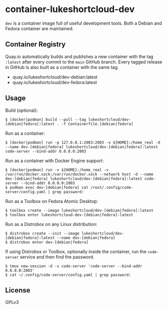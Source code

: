 # container-lukeshortcloud-dev

`dev` is a container image full of useful development tools. Both a Debian and Fedora container are maintained.

## Container Registry

Quay.io automatically builds and publishes a new container with the tag `:latest` after every commit to the `main` GitHub branch. Every tagged release in GitHub is also built as a container with the same tag.

- quay.io/lukeshortcloud/dev-debian:latest
- quay.io/lukeshortcloud/dev-fedora:latest

## Usage

Build (optional):

```
$ [docker|podman] build --pull --tag lukeshortcloud/dev-[debian|fedora]:latest . -f Containerfile.[debian|fedora]
```

Run as a container:

```
$ [docker|podman] run -p 127.0.0.1:2003:2003 -v ${HOME}:/home_real -d --name dev-[debian|fedora] lukeshortcloud/dev-[debian|fedora]:latest code-server --bind-addr 0.0.0.0:2003
```

Run as a container with Docker Engine support:

```
$ [docker|podman] run -v ${HOME}:/home_real -v /var/run/docker.sock:/var/run/docker.sock --network host -d --name dev-[debian|fedora] lukeshortcloud/dev-[debian|fedora]:latest code-server --bind-addr 0.0.0.0:2003
$ podman exec dev-[debian|fedora] cat /root/.config/code-server/config.yaml | grep password:
```

Run as a Toolbox on Fedora Atomic Desktop:

```
$ toolbox create --image lukeshortcloud/dev-[debian|fedora]:latest
$ toolbox enter lukeshortcloud-dev-[debian|fedora]-latest
```

Run as a Distrobox on any Linux distribution:

```
$ distrobox create --init --image lukeshortcloud/dev-[debian|fedora]:latest --name dev-[debian|fedora]
$ distrobox enter dev-[debian|fedora]
```

If using Distrobox or Toolbox, optionally inside the container, run the `code-server` service and then find the password.

```
$ tmux new-session -d -s code-server 'code-server --bind-addr 0.0.0.0:2003'
$ cat ~/.config/code-server/config.yaml | grep password:
```

## License

GPLv3
